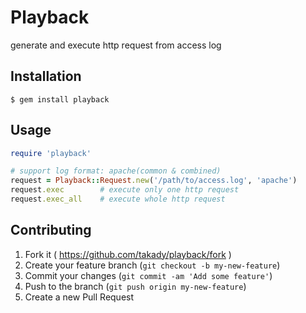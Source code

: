 # Playback

generate and execute http request from access log

## Installation

    $ gem install playback

## Usage

```ruby
require 'playback'

# support log format: apache(common & combined)
request = Playback::Request.new('/path/to/access.log', 'apache')
request.exec        # execute only one http request
request.exec_all    # execute whole http request
```

## Contributing

1. Fork it ( https://github.com/takady/playback/fork )
2. Create your feature branch (`git checkout -b my-new-feature`)
3. Commit your changes (`git commit -am 'Add some feature'`)
4. Push to the branch (`git push origin my-new-feature`)
5. Create a new Pull Request
